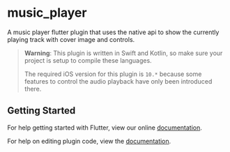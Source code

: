 # music_player

A music player flutter plugin that uses the native api to
show the currently playing track with cover image and controls.

> **Warning**: This plugin is written in Swift and Kotlin, so make
> sure your project is setup to compile these languages.
> 
> The required iOS version for this plugin is `10.*` because some
> features to control the audio playback have only been introduced
> there. 

## Getting Started

For help getting started with Flutter, view our online
[documentation](https://flutter.io/).

For help on editing plugin code, view the [documentation](https://flutter.io/developing-packages/#edit-plugin-package).
